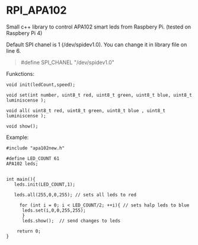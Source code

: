 # RPI_APA102
Small c++ library to control APA102 smart leds from Raspbery Pi. (tested on Raspbery Pi 4)

Default SPI chanel is 1 (/dev/spidev1.0). You can change it in library file on line 6.
>#define SPI_CHANEL "/dev/spidev1.0"


Funkctions:

```
void init(ledCount,speed);

void set(int number, uint8_t red, uint8_t green, uint8_t blue, uint8_t luminiscense );

void all( uint8_t red, uint8_t green, uint8_t blue , uint8_t luminiscense );

void show();
```


Example:
```
#include "apa102new.h"

#define LED_COUNT 61
APA102 leds;


int main(){
   leds.init(LED_COUNT,1);
   
   leds.all(255,0,0,255); // sets all leds to red
   
	 for (int i = 0; i < LED_COUNT/2; ++i){ // sets halp leds to blue
      leds.set(i,0,0,255,255);
	  }
	  leds.show();  // send changes to leds
		
    return 0;
}
```
